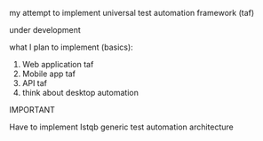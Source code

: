 my attempt to implement universal test automation framework (taf)

under development

what I plan to implement (basics):

1. Web application taf
2. Mobile app taf
3. API taf
4. think about desktop automation

IMPORTANT

Have to implement Istqb generic test automation architecture
